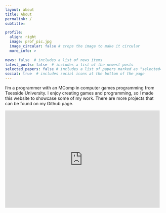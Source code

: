 ```yaml
---
layout: about
title: About
permalink: /
subtitle:

profile:
  align: right
  image: prof_pic.jpg
  image_circular: false # crops the image to make it circular
  more_info: >
 
news: false  # includes a list of news items
latest_posts: false  # includes a list of the newest posts
selected_papers: false # includes a list of papers marked as "selected={true}"
social: true  # includes social icons at the bottom of the page
---
```


I’m a programmer with an MComp in computer games programming from Teesside University. I enjoy creating games and programming, so I made this website to showcase some of my work. There are more projects that can be found on my Github page.

<div class="row mt-3">
    <div class="col-sm mt-3 mt-md-0">
        <iframe width="500" height="315" src="https://www.youtube.com/embed/xd4KbF6xQXA?si=_Da0fXXxMLLeHKcJ" title="YouTube video player" frameborder="0" allow="accelerometer; autoplay; clipboard-write; encrypted-media; gyroscope; picture-in-picture; web-share" allowfullscreen></iframe>
    </div>
</div>